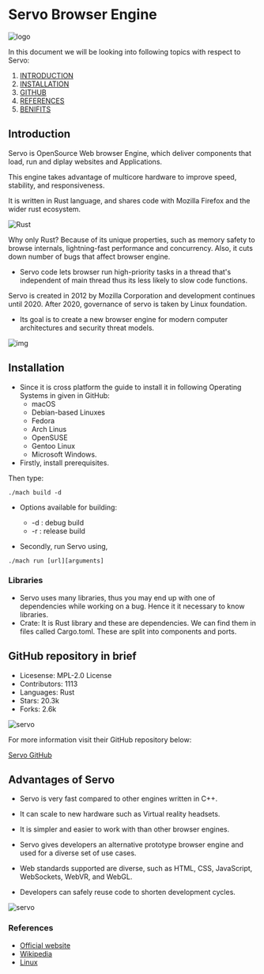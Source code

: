 ﻿

# Servo Browser Engine

![logo](https://www.linux.com/wp-content/uploads/2020/11/DBAD8D4B-4BC6-40B2-A1C3-C44DAA291CD4.jpeg)

In this document we will be looking into following topics with respect to Servo:

1. [INTRODUCTION](#intro)
2. [INSTALLATION](#instal)
3. [GITHUB](#brief)
4. [REFERENCES](#ref)
5. [BENIFITS](#benifits)

<a name="intro"></a>
## Introduction
Servo is OpenSource Web browser Engine, which deliver components that load, run and diplay websites and Applications.

This engine takes advantage of multicore hardware to improve speed, stability, and responsiveness.

 It is written in Rust language, and shares code with Mozilla Firefox and the wider rust ecosystem.

![Rust](https://www.rust-lang.org/static/images/rust-logo-blk.svg)

Why only Rust? Because of its unique properties, such as memory safety to browse internals, lightning-fast performance and concurrency. Also, it cuts down number of bugs that affect browser engine.


* Servo code lets browser run high-priority tasks in a thread that's independent of main thread thus its less likely to slow code functions.

Servo is created in 2012 by Mozilla Corporation and development continues until 2020.  After 2020, governance of servo is taken by Linux foundation. 

* Its goal is to create a new browser engine for modern computer architectures and security threat models.


![img](https://servo.org/img/screenshot-servo.png)

<a name="instal"></a>
## Installation
* Since it is cross platform the guide to install it in  following Operating Systems in given in GitHub:
   * macOS
   * Debian-based Linuxes
   * Fedora
   * Arch Linus
   * OpenSUSE
   * Gentoo Linux
   * Microsoft Windows.
* Firstly, install prerequisites.

Then type:
~~~
./mach build -d
~~~

* Options available for building:
  * -d : debug build
  * -r  : release build
 
* Secondly, run Servo using,
~~~
./mach run [url][arguments]

~~~


###  Libraries
* Servo uses many libraries, thus you may end up with one of dependencies while working on a bug. Hence it it necessary to know libraries. 
* Crate: It is Rust library and these are dependencies. We can find them in files called Cargo.toml. These are split into components and ports.



<a name="brief"></a>
## GitHub repository in brief
* Licesense: MPL-2.0 License
* Contributors: 1113
* Languages: Rust
* Stars: 20.3k
* Forks: 2.6k

![servo](https://avatars.githubusercontent.com/u/2566135?v=4)



For more information visit their GitHub repository below:

[Servo GitHub](https://github.com/servo/servo)

<a name=" benifit"></a>
## Advantages of Servo
* Servo is very fast compared to other engines written in C++.  

* It can scale to new hardware such as Virtual reality headsets.
* It is simpler and easier to work with than other browser engines.
* Servo gives developers an alternative prototype browser engine and used for a diverse set of use cases.
* Web standards supported are diverse, such as HTML, CSS, JavaScript, WebSockets, WebVR, and WebGL.
* Developers can safely reuse code to shorten development cycles.

![servo](https://iwf1.com/wordpress/wp-content/uploads/2017/04/Servo-available-on-Windows-platform.jpg)


<a name="ref"></a>
### References
* [Official website](https://servo.org/)
* [Wikipedia](https://en.wikipedia.org/wiki/Servo_(software))
* [Linux](https://www.linuxfoundation.org/press-release/open-source-web-engine-servo-to-be-hosted-at-linux-foundation/)


